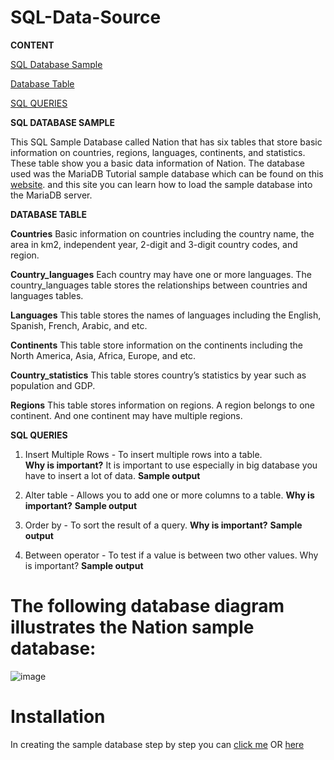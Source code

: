 # SQL-Data-Source

**CONTENT**

[SQL Database Sample]()

[Database Table]()

[SQL QUERIES ]()


**SQL DATABASE SAMPLE**

This SQL Sample Database called Nation that has six tables that store basic information on countries, regions, languages, continents, and statistics. These table show you a basic data information of Nation. The database used was the MariaDB Tutorial sample database which can be found on this [website](https://www.mariadbtutorial.com/). and this site you can learn how to load the sample database into the MariaDB server.


**DATABASE TABLE**

**Countries**  Basic information on countries including the country name, the area in km2, independent year, 2-digit and 3-digit country codes, and region.

**Country_languages** Each country may have one or more languages. The country_languages table stores the relationships between countries and languages tables. 

**Languages** This table stores the names of languages including the English, Spanish, French, Arabic, and etc. 

**Continents**  This table store information on the continents including the North America, Asia, Africa, Europe, and etc.  

**Country_statistics** This table stores country’s statistics by year such as population and GDP.

**Regions** This table stores information on regions. A region belongs to one continent. And one continent may have multiple regions. 


**SQL QUERIES** 

1.  Insert Multiple Rows - To insert multiple rows into a table.  
**Why is important?**
It is important to use especially in big database you have to insert a lot of data.
**Sample output**



2. Alter table - Allows you to add one or more columns to a table.
**Why is important?**
**Sample output**


3. Order by -  To sort the result of a query.
**Why is important?**
**Sample output**




4. Between operator - To test if a value is between two other values.
Why is important?
**Sample output**

















# The following database diagram illustrates the Nation sample database:

![image](https://user-images.githubusercontent.com/72040803/101278152-7a663a80-37f4-11eb-9b68-cbc2298b7c46.png)


# Installation
In creating the sample database step by step you can [click me](https://www.sqltutorial.org/) OR [here](https://www.mariadbtutorial.com/mariadb-basics/mariadb-subqueries/)























